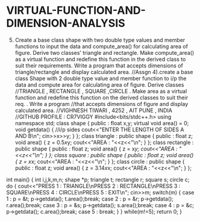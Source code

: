 # VIRTUAL-FUNCTION-AND-DIMENSION-ANALYSIS
5. Create a base class shape with two double type values and member functions to    input the data and compute_area() for calculating area of figure. Derive two classes’   triangle   and rectangle. Make compute_area() as a virtual function and redefine this   function in the derived class to suit their requirements. Write a program that accepts dimensions of triangle/rectangle and display     calculated area.
//Assgn 4).create a base class Shape with 2 double type value and member function to i/p the data and compute area for calculating area of figure. Derive classes
//TRIANGLE , RECTANGLE , SQUARE ,CIRCLE . Make area as a virtual function and redefine this function on the derived classes to suit their req. . Write  a program
//that accepts dimensions of figure and display calculated area.
//VIGHNESH TIWARI , 4252 , AIT PUNE , INDIA 
//GITHUB PROFILE : CR7VIGGY
#include<bits/stdc++.h>
using namespace std;
class shape
{
	public :
		float x,y;
		virtual void area() = 0;
		void getdata()
		{
			//i/p sides
			cout<<"ENTER THE LENGTH OF SIDES A AND B\n";
			cin>>x>>y;
		}
};
class triangle : public shape
{
	public :
		float z;
		void area()
		{
			z = 0.5*x*y;
			cout<<"AREA : "<<z<<"\n";
		}
};
class rectangle : public shape
{
	public :
		float z;
		void area()
		{
			z = x*y;
			cout<<"AREA : "<<z<<"\n";
		}
};
class  square : public shape
{
	public : 
		float z;
		void area()
		{
			z = x*x;
			cout<<"AREA : "<<z<<"\n";
		}
};
class circle : public shape
{
	public :
		float z;
		void area()
		{
			z = 3.14*x*x;
			cout<<"AREA : "<<z<<"\n";
		}
};

int main()
{
	int i,j,k,m,n;
	shape *p;
	triangle t;
	rectangle r;
	square s;
	circle c;
	do
	{
		cout<<"PRESS 1 : TRIANGLE\nPRESS 2 : RECTANGLE\nPRESS 3 : SQUARE\nPRESS 4 : CIRCLE\nPRESS 5 : EXIT\n";
		cin>>m;
		switch(m)
		{
			case 1 : p = &t;
					 p->getdata();
					 t.area();break;
			case 2 : p = &r;
					 p->getdata();
					 r.area();break;
		    case 3 : p = &s;
					 p->getdata();
					 s.area();break;
			case 4 : p = &c;
					 p->getdata();
					 c.area();break;
		    case 5 : break;
		}
	}
	while(m!=5);
	return 0;
}
